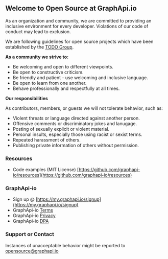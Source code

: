 ## Welcome to Open Source at GraphApi.io 

As an organization and community, we are committed to providing an inclusive environment for every developer. 
Violations of our code of conduct may lead to exclusion. 

We are following guidelines for open source projects which have been established by the [TODO Group](https://todogroup.org/).

**As a community we strive to:**

- Be welcoming and open to different viewpoints.
- Be open to constructive criticism.
- Be friendly and patient - use welcoming and inclusive language.
- Be open to learn from one another.
- Behave professionally and respectfully at all times.

**Our responsibilities**

As contributors, members, or guests we will not tolerate behavior, such as:

- Violent threats or language directed against another person.
- Offensive comments or discriminatory jokes and lanugage.
- Posting of sexually explicit or violent material.
- Personal insults, especially those using racist or sexist terms.
- Repeated harassment of others.
- Publishing private information of others without permission.

### Resources

- Code examples (MIT License) [https://github.com/graphapi-io/resources](https://github.com/graphapi-io/resources)

### GraphApi-io

- Sign up @ [https://my.graphapi.io/signup](https://my.graphapi.io/signup)
- GraphApi-io [Terms](https://graphapi.io/terms) 
- GraphApi-io [Privacy](https://graphapi.io/privacy)
- GraphApi-io [DPA](https://graphapi.io/dpa) 

### Support or Contact

Instances of unacceptable behavior might be reported to opensource@graphapi.io 
